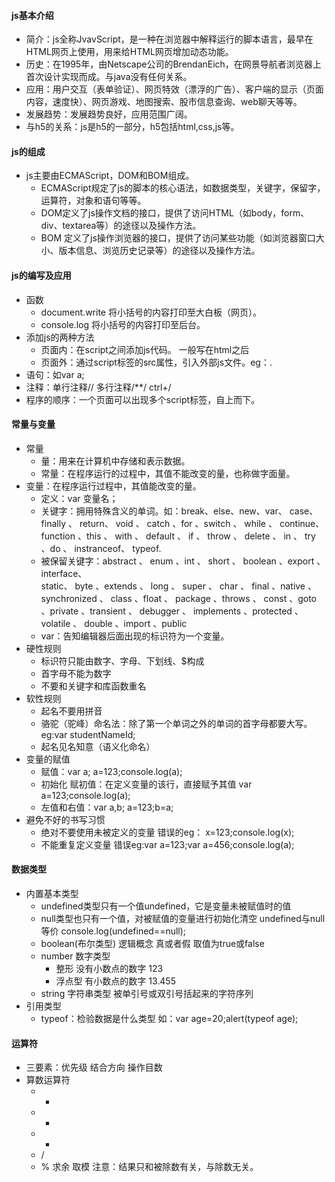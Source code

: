 #### js基本介绍
  * 简介：js全称JvavScript，是一种在浏览器中解释运行的脚本语言，最早在HTML网页上使用，用来给HTML网页增加动态功能。
  * 历史：在1995年，由Netscape公司的BrendanEich，在网景导航者浏览器上首次设计实现而成。与java没有任何关系。
  * 应用：用户交互（表单验证）、网页特效（漂浮的广告）、客户端的显示（页面内容，速度快）、网页游戏、地图搜索、股市信息查询、web聊天等等。
  * 发展趋势：发展趋势良好，应用范围广阔。
  * 与h5的关系：js是h5的一部分，h5包括html,css,js等。
#### js的组成
  * js主要由ECMAScript，DOM和BOM组成。
    + ECMAScript规定了js的脚本的核心语法，如数据类型，关键字，保留字，运算符，对象和语句等等。
	+ DOM定义了js操作文档的接口，提供了访问HTML（如body，form、div、textarea等）的途径以及操作方法。
	+ BOM 定义了js操作浏览器的接口，提供了访问某些功能（如浏览器窗口大小、版本信息、浏览历史记录等）的途径以及操作方法。
#### js的编写及应用
  * 函数
    + document.write  将小括号的内容打印至大白板（网页）。
	+ console.log   将小括号的内容打印至后台。
  * 添加js的两种方法
    + 页面内：在script之间添加js代码。 一般写在html之后
	+ 页面外：通过script标签的src属性，引入外部js文件。eg：<script src=""></script>.
  * 语句：如var a;
  * 注释：单行注释//     多行注释/**/      ctrl+/
  * 程序的顺序：一个页面可以出现多个script标签，自上而下。
#### 常量与变量
  * 常量
    + 量：用来在计算机中存储和表示数据。
	+ 常量：在程序运行的过程中，其值不能改变的量，也称做字面量。
  * 变量：在程序运行过程中，其值能改变的量。
    + 定义：var 变量名；
	+ 关键字：拥用特殊含义的单词。如：break、else、new、var、 case、  finally 、 return、
	   void 、 catch  、for  、switch 、 while 、 continue、  function  、this 、 with 、
	   default 、 if 、 throw 、 delete 、 in 、  try 、do 、 instranceof、  typeof.
	+ 被保留关键字：abstract 、 enum   、int 、 short 、 boolean  、export  、interface、  
	  static、  byte  、extends 、 long 、 super 、 char 、 final  、native  、synchronized 、 
	  class  、float 、 package  、throws 、 const  、goto  、private 、transient 、 debugger 、
	  implements  、protected 、 volatile 、 double  、import  、public
    + var：告知编辑器后面出现的标识符为一个变量。
  * 硬性规则
    + 标识符只能由数字、字母、下划线、$构成
	+ 首字母不能为数字
	+ 不要和关键字和库函数重名
  * 软性规则
    + 起名不要用拼音
	+ 骆驼（驼峰）命名法：除了第一个单词之外的单词的首字母都要大写。  eg:var studentNameId;
	+ 起名见名知意（语义化命名）
  * 变量的赋值
    + 赋值：var a; a=123;console.log(a);
	+ 初始化 赋初值：在定义变量的该行，直接赋予其值   var a=123;console.log(a);
	+ 左值和右值：var a,b; a=123;b=a;
  * 避免不好的书写习惯
    + 绝对不要使用未被定义的变量      错误的eg： x=123;console.log(x);
    + 不能重复定义变量     错误eg:var a=123;var a=456;console.log(a);
#### 数据类型
  * 内置基本类型
    + undefined类型只有一个值undefined，它是变量未被赋值时的值
	+ null类型也只有一个值，对被赋值的变量进行初始化清空        undefined与null等价   console.log(undefined==null);
	+ boolean(布尔类型)   逻辑概念  真或者假  取值为true或false
	+ number 数字类型 
	  - 整形  没有小数点的数字    123
	  - 浮点型  有小数点的数字    13.455
	+ string 字符串类型  被单引号或双引号括起来的字符序列
  * 引用类型
    + typeof：检验数据是什么类型    如：var age=20;alert(typeof age);
#### 运算符 
  * 三要素：优先级 结合方向  操作目数
  * 算数运算符
    + +
	+ -
	+ *
	+ /
	+ %  求余  取模   注意：结果只和被除数有关，与除数无关。

     
